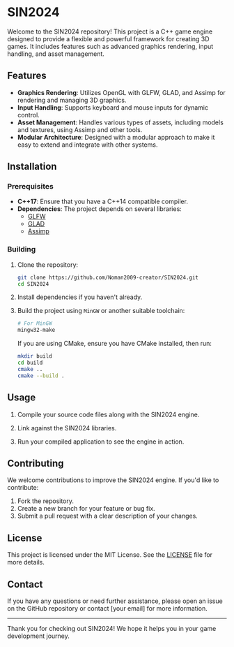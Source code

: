 # SIN2024

Welcome to the SIN2024 repository! This project is a C++ game engine designed to provide a flexible and powerful framework for creating 3D games. It includes features such as advanced graphics rendering, input handling, and asset management.

## Features

- **Graphics Rendering**: Utilizes OpenGL with GLFW, GLAD, and Assimp for rendering and managing 3D graphics.
- **Input Handling**: Supports keyboard and mouse inputs for dynamic control.
- **Asset Management**: Handles various types of assets, including models and textures, using Assimp and other tools.
- **Modular Architecture**: Designed with a modular approach to make it easy to extend and integrate with other systems.

## Installation

### Prerequisites

- **C++17**: Ensure that you have a C++14 compatible compiler.
- **Dependencies**: The project depends on several libraries:
  - [GLFW](https://www.glfw.org/)
  - [GLAD](https://glad.dav1d.de/)
  - [Assimp](http://assimp.sourceforge.net/)

### Building

1. Clone the repository:

    ```bash
    git clone https://github.com/Noman2009-creator/SIN2024.git
    cd SIN2024
    ```

2. Install dependencies if you haven't already.

3. Build the project using `MinGW` or another suitable toolchain:

    ```bash
    # For MinGW
    mingw32-make
    ```

    If you are using CMake, ensure you have CMake installed, then run:

    ```bash
    mkdir build
    cd build
    cmake ..
    cmake --build .
    ```

## Usage

1. Compile your source code files along with the SIN2024 engine.

2. Link against the SIN2024 libraries.

3. Run your compiled application to see the engine in action.

## Contributing

We welcome contributions to improve the SIN2024 engine. If you'd like to contribute:

1. Fork the repository.
2. Create a new branch for your feature or bug fix.
3. Submit a pull request with a clear description of your changes.

## License

This project is licensed under the MIT License. See the [LICENSE](LICENSE) file for more details.

## Contact

If you have any questions or need further assistance, please open an issue on the GitHub repository or contact [your email] for more information.

---

Thank you for checking out SIN2024! We hope it helps you in your game development journey.
